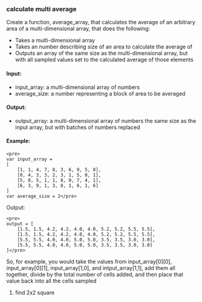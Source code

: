 ### calculate multi average
Create a function, average_array, that calculates the average of an arbitrary area of a multi-dimensional array, that does the following:
- Takes a multi-dimensional array
- Takes an number describing size of an area to calculate the average of
- Outputs an array of the same size as the multi-dimensional array, but with all sampled values set to the calculated average of those elements

#### Input: 
- input_array: a multi-dimensional array of numbers
- average_size: a number representing a block of area to be averaged

#### Output: 
- output_array: a multi-dimensional array of numbers the same size as the input array, but with batches of numbers replaced

#### Example:
```
<pre>
var input_array = 
[
	[1, 1, 4, 7, 8, 3, 6, 9, 5, 8],
	[0, 4, 3, 3, 2, 3, 1, 5, 8, 1],
	[5, 8, 5, 1, 1, 8, 0, 7, 4, 1],
	[6, 3, 9, 1, 3, 8, 1, 6, 1, 6]
]
var average_size = 2</pre>
```
Output:
```
<pre>
output = [
	[1.5, 1.5, 4.2, 4.2, 4.0, 4.0, 5.2, 5.2, 5.5, 5.5],
	[1.5, 1.5, 4.2, 4.2, 4.0, 4.0, 5.2, 5.2, 5.5, 5.5],
	[5.5, 5.5, 4.0, 4.0, 5.0, 5.0, 3.5, 3.5, 3.0, 3.0],
	[5.5, 5.5, 4.0, 4.0, 5.0, 5.0, 3.5, 3.5, 3.0, 3.0]
]</pre>
```
So, for example, you would take the values from input_array[0][0], input_array[0][1], input_array[1,0], and intput_array[1,1], add them all together, divide by the total number of cells added, and then place that value back into all the cells sampled

1. find 2x2 square 